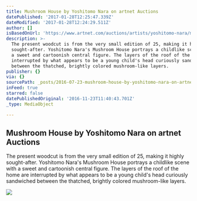 ```yaml
---
title: Mushroom House by Yoshitomo Nara on artnet Auctions
datePublished: '2017-01-28T12:25:47.339Z'
dateModified: '2017-01-28T12:24:29.511Z'
author: []
isBasedOnUrl: 'https://www.artnet.com/auctions/artists/yoshitomo-nara/mushroom-house-2'
description: >-
  The present woodcut is from the very small edition of 25, making it highly
  sought-after. Yoshitomo Nara's Mushroom House portrays a childlike scene with
  a sweet and cartoonish central figure. The layers of the roof of the home are
  interrupted by what appears to be a young child's head curiously sandwiched
  between the thatched, brightly colored mushroom-like layers.
publisher: {}
via: {}
sourcePath: _posts/2016-07-23-mushroom-house-by-yoshitomo-nara-on-artnet-auctions.md
inFeed: true
starred: false
datePublishedOriginal: '2016-11-23T11:40:43.701Z'
_type: MediaObject

---
```

<article style=""><h1>Mushroom House by Yoshitomo Nara on artnet Auctions</h1><p>The present woodcut is from the very small edition of 25, making it highly sought-after. Yoshitomo Nara's Mushroom House portrays a childlike scene with a sweet and cartoonish central figure. The layers of the roof of the home are interrupted by what appears to be a young child's head curiously sandwiched between the thatched, brightly colored mushroom-like layers.</p><img src="https://images.artnet.com/aoa_lot_images/117559/yoshitomo-nara-mushroom-house-prints-and-multiples-zoom_550_790.jpg" /></article>
